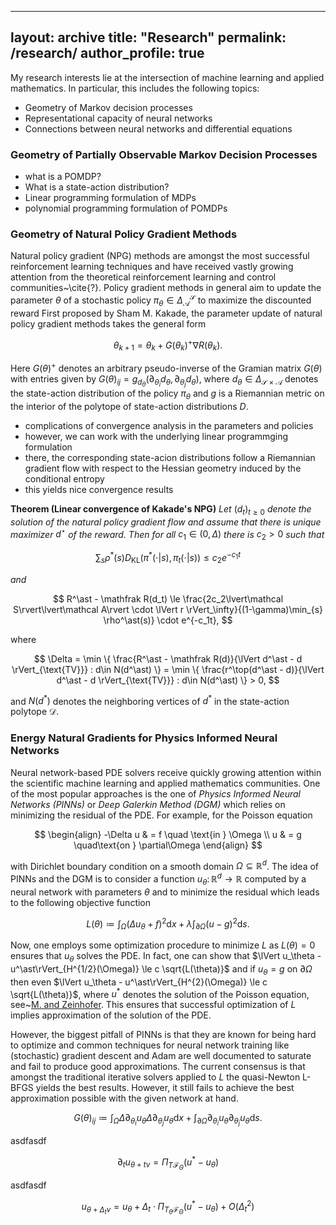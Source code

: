 
---
layout: archive
title: "Research"
permalink: /research/
author_profile: true
---

My research interests lie at the intersection of machine learning and applied mathematics. In particular, this includes the following topics:
* Geometry of Markov decision processes
* Representational capacity of neural networks
* Connections between neural networks and differential equations

### Geometry of Partially Observable Markov Decision Processes

* what is a POMDP?
* What is a state-action distribution?
* Linear programming formulation of MDPs
* polynomial programming formulation of POMDPs

### Geometry of Natural Policy Gradient Methods

Natural policy gradient (NPG) methods are amongst the most successful reinforcement learning techniques and have received vastly growing attention from the theoretical reinforcement learning and control communities~\cite{?}.
Policy gradient methods in general aim to update the parameter $\theta$ of a stochastic policy $\pi_\theta\in\Delta_\mathcal A^\mathcal S$ to maximize the discounted reward 
First proposed by Sham M. Kakade, the parameter update of natural policy gradient methods takes the general form 

$$
    \theta_{k+1} = \theta_k + G(\theta_k)^+ \nabla R(\theta_k).
$$

Here $G(\theta)^+$ denotes an arbitrary pseudo-inverse of the Gramian matrix $G(\theta)$ with entries given by 
$G(\theta)_ {ij} = g_{d_\theta}(\partial_{\theta_i} d_\theta, \partial_{\theta_j} d_\theta)$, 
where $d_\theta\in\Delta_{\mathcal S\times\mathcal A}$ denotes the state-action distribution of the policy $\pi_\theta$ and $g$ is a Riemannian metric on the interior of the polytope of state-action distributions $D$. 

* complications of convergence analysis in the parameters and policies
* however, we can work with the underlying linear programmging formulation
* there, the corresponding state-acion distributions follow a Riemannian gradient flow with respect to the Hessian geometry induced by the conditional entropy
* this yields nice convergence results

**Theorem (Linear convergence of Kakade's NPG)**
*Let* $(d_t)_{t\ge0}$ *denote the solution of the natural policy gradient flow and assume that there is unique maximizer* $d^\star$ *of the reward. Then for all* $c_1\in(0, \Delta)$ *there is* $c_2>0$ *such that*

$$
    \sum_{s} \rho^\ast(s) D_{\text{KL}}(\pi^\ast(\cdot|s), \pi_t(\cdot|s)) \le c_2 e^{-c_1t}
$$

*and*

$$
    R^\ast - \mathfrak R(d_t) \le \frac{2c_2\lvert\mathcal S\rvert\lvert\mathcal A\rvert \cdot \lVert r \rVert_\infty}{(1-\gamma)\min_{s}   \rho^\ast(s)} \cdot e^{-c_1t},
$$

where 

$$
 \Delta = \min \{ \frac{R^\ast -  \mathfrak R(d)}{\lVert d^\ast - d \rVert_{\text{TV}}} : d\in N(d^\ast) \} = \min \{ \frac{r^\top(d^\ast - d)}{\lVert d^\ast - d \rVert_{\text{TV}}} : d\in N(d^\ast) \} > 0,
$$

and $N(d^\ast)$ denotes the neighboring vertices of $d^\ast$ in the state-action polytope $\mathcal D$. 


### Energy Natural Gradients for Physics Informed Neural Networks

Neural network-based PDE solvers receive quickly growing attention within the scientific machine learning and applied mathematics communities. 
One of the most popular approaches is the one of *Physics Informed Neural Networks (PINNs)* or *Deep Galerkin Method (DGM)* which relies on minimizing the residual of the PDE.
For example, for the Poisson equation 

$$ 
\begin{align} -\Delta u & = f \quad \text{in } \Omega \\ 
u & = g \quad\text{on } \partial\Omega 
\end{align} 
$$

with Dirichlet boundary condition on a smooth domain $\Omega\subseteq\mathbb R^d$.
The idea of PINNs and the DGM is to consider a function $u_\theta\colon\mathbb R^d\to\mathbb R$ computed by a neural network with parameters $\theta$ and to minimize the residual which leads to the following objective function 

$$
L(\theta) \coloneqq \int_\Omega (\Delta u_\theta + f)^2 \mathrm dx + \lambda\int_{\partial\Omega} (u-g)^2 \mathrm ds.
$$

Now, one employs some optimization procedure to minimize $L$ as $L(\theta) = 0$ ensures that $u_\theta$ solves the PDE. 
In fact, one can show that $\lVert u_\theta - u^\ast\rVert_{H^{1/2}(\Omega)} \le c \sqrt{L(\theta)}$ and if $u_\theta = g$ on $\partial\Omega$ then even $\lVert u_\theta - u^\ast\rVert_{H^{2}(\Omega)} \le c \sqrt{L(\theta)}$, where $u^\ast$ denotes the solution of the Poisson equation, see~[M. and Zeinhofer](https://proceedings.mlr.press/v190/muller22b.html). 
This ensures that successful optimization of $L$ implies approximation of the solution of the PDE. 

However, the biggest pitfall of PINNs is that they are known for being hard to optimize and common techniques for neural network training like (stochastic) gradient descent and Adam are well documented to saturate and fail to produce good approximations. 
The current consensus is that amongst the traditional iterative solvers applied to $L$ the quasi-Newton L-BFGS yields the best results. 
However, it still fails to achieve the best approximation possible with the given network at hand. 

$$
G(\theta)_{ij} \coloneqq \int _\Omega \Delta \partial _{\theta_i} u _\theta \Delta \partial _{\theta_j} u _\theta \mathrm dx + \int _{\partial\Omega} \partial _{\theta_i} u _\theta \partial _{\theta_j} u _\theta \mathrm ds.
$$

asdfasdf

$$
\partial_t u_{\theta+tv} = \Pi_{T\mathcal F_{\Theta}}(u^\ast-u_\theta)
$$

asdfasdf

$$
u_{\theta+\Delta_tv} =  u_\theta + \Delta_t \cdot \Pi_{T_\theta\mathcal F_\Theta}(u^\ast-u_\theta) + O(\Delta_t^2)
$$












